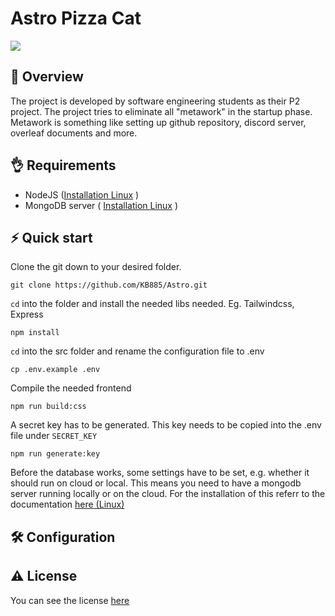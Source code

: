 # Astro Pizza Cat

![](https://external-content.duckduckgo.com/iu/?u=https%3A%2F%2Fi.pinimg.com%2Foriginals%2F54%2F18%2Ff9%2F5418f98e564a12a8f493853021c578f0.jpg&f=1&nofb=1)

## 📖 Overview

The project is developed by software engineering students as their P2 project. The project tries to eliminate all "metawork" in the startup phase. Metawork is something like setting up github repository, discord server, overleaf documents and more.


## 👌 Requirements
- NodeJS (<a href="https://github.com/nodesource/distributions">Installation Linux</a> )
- MongoDB server ( <a href="https://github.com/KB885/Astro/blob/dev/instructions-database-linux.txt">Installation Linux</a> )

## ⚡ Quick start

Clone the git down to your desired folder.

```shell
git clone https://github.com/KB885/Astro.git
```

`cd` into the folder and install the needed libs needed. Eg. Tailwindcss, Express

```shell
npm install
```

`cd` into the src folder and rename the configuration file to .env
```shell
cp .env.example .env
```

Compile the needed frontend

```shell
npm run build:css
```

A secret key has to be generated. This key needs to be copied into the .env file under `SECRET_KEY`

```shell
npm run generate:key
```

Before the database works, some settings have to be set, e.g. whether it should run on cloud or local. This means you need to have a mongodb server running locally or on the cloud. For the installation of this referr to the documentation <a href="https://github.com/KB885/Astro/blob/dev/instructions-database-linux.txt">here (Linux)</a>

## 🛠️ Configuration


## ⚠️ License
You can see the license <a href="https://github.com/KB885/Astro/blob/dev/LICENSE">here</a>
